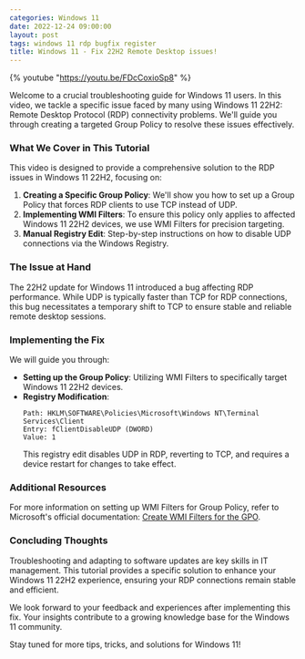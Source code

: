 ```yaml
---
categories: Windows 11
date: 2022-12-24 09:00:00
layout: post
tags: windows 11 rdp bugfix register
title: Windows 11 - Fix 22H2 Remote Desktop issues!
---
```


{% youtube "https://youtu.be/FDcCoxioSp8" %}

Welcome to a crucial troubleshooting guide for Windows 11 users. In this video, we tackle a specific issue faced by many using Windows 11 22H2: Remote Desktop Protocol (RDP) connectivity problems. We'll guide you through creating a targeted Group Policy to resolve these issues effectively.

### What We Cover in This Tutorial

This video is designed to provide a comprehensive solution to the RDP issues in Windows 11 22H2, focusing on:

1. **Creating a Specific Group Policy**: We'll show you how to set up a Group Policy that forces RDP clients to use TCP instead of UDP.
2. **Implementing WMI Filters**: To ensure this policy only applies to affected Windows 11 22H2 devices, we use WMI Filters for precision targeting.
3. **Manual Registry Edit**: Step-by-step instructions on how to disable UDP connections via the Windows Registry.

### The Issue at Hand

The 22H2 update for Windows 11 introduced a bug affecting RDP performance. While UDP is typically faster than TCP for RDP connections, this bug necessitates a temporary shift to TCP to ensure stable and reliable remote desktop sessions.

### Implementing the Fix

We will guide you through:

- **Setting up the Group Policy**: Utilizing WMI Filters to specifically target Windows 11 22H2 devices.
- **Registry Modification**: 
    ```plaintext
    Path: HKLM\SOFTWARE\Policies\Microsoft\Windows NT\Terminal Services\Client
    Entry: fClientDisableUDP (DWORD)
    Value: 1
    ```
    This registry edit disables UDP in RDP, reverting to TCP, and requires a device restart for changes to take effect.

### Additional Resources

For more information on setting up WMI Filters for Group Policy, refer to Microsoft's official documentation: [Create WMI Filters for the GPO](https://learn.microsoft.com/en-us/windows/security/threat-protection/windows-firewall/create-wmi-filters-for-the-gpo).

### Concluding Thoughts

Troubleshooting and adapting to software updates are key skills in IT management. This tutorial provides a specific solution to enhance your Windows 11 22H2 experience, ensuring your RDP connections remain stable and efficient.

We look forward to your feedback and experiences after implementing this fix. Your insights contribute to a growing knowledge base for the Windows 11 community.

Stay tuned for more tips, tricks, and solutions for Windows 11!